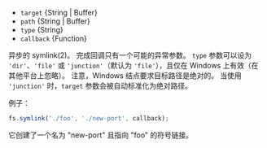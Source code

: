<!-- YAML
added: v0.1.31
-->

* `target` {String | Buffer}
* `path` {String | Buffer}
* `type` {String}
* `callback` {Function}

异步的 symlink(2)。
完成回调只有一个可能的异常参数。
`type` 参数可以设为 `'dir'`、`'file'` 或 `'junction'`（默认为 `'file'`），且仅在 Windows 上有效（在其他平台上忽略）。
注意，Windows 结点要求目标路径是绝对的。
当使用 `'junction'` 时，`target` 参数会被自动标准化为绝对路径。

例子：

```js
fs.symlink('./foo', './new-port', callback);
```

它创建了一个名为 "new-port" 且指向 "foo" 的符号链接。

